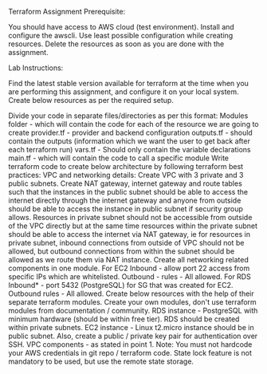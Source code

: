 Terraform Assignment
Prerequisite:

You should have access to AWS cloud (test environment). Install and configure the awscli. Use least possible configuration while creating resources. Delete the resources as soon as you are done with the assignment.

Lab Instructions:

Find the latest stable version available for terraform at the time when you are performing this assignment, and configure it on your local system. Create below resources as per the required setup.

Divide your code in separate files/directories as per this format:
Modules folder - which will contain the code for each of the resource we are going to create
provider.tf - provider and backend configuration
outputs.tf - should contain the outputs (information which we want the user to get back after each terraform run)
vars.tf - Should only contain the variable declarations
main.tf - which will contain the code to call a specific module Write terraform code to create below architecture by following terraform best practices:
VPC and networking details: Create VPC with 3 private and 3 public subnets. Create NAT gateway, internet gateway and route tables such that the instances in the public subnet should be able to access the internet directly through the internet gateway and anyone from outside should be able to access the instance in public subnet if security group allows. Resources in private subnet should not be accessible from outside of the VPC directly but at the same time resources within the private subnet should be able to access the internet via NAT gateway, ie for resources in private subnet, inbound connections from outside of VPC should not be allowed, but outbound connections from within the subnet should be allowed as we route them via NAT instance. Create all networking related components in one module.
For EC2
Inbound - allow port 22 access from specific IPs which are whitelisted.
Outbound - rules - All allowed.
For RDS
Inbound* - port 5432 (PostgreSQL) for SG that was created for EC2.
Outbound rules - All allowed.
Create below resources with the help of their separate terraform modules. Create your own modules, don't use terraform modules from documentation / community.
RDS instance - PostgreSQL with minimum hardware (should be within free tier). RDS should be created within private subnets.
EC2 instance - Linux t2.micro instance should be in public subnet. Also, create a public / private key pair for authentication over SSH.
VPC components - as stated in point 1.
Note: You must not hardcode your AWS credentials in git repo / terraform code. State lock feature is not mandatory to be used, but use the remote state storage.
